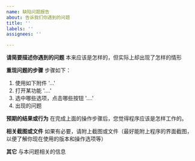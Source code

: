 ```yaml
---
name: 缺陷问题报告
about: 告诉我们你遇到的问题
title: ''
labels: ''
assignees: ''

---
```


**请简要描述你遇到的问题**
本来应该是怎样的，但实际上却出现了怎样的情形

**重现问题的步骤**
步骤如下：
1. 使用如下附件 '...'
2. 打开某功能 '....'
3. 选中哪些选项，点击哪些按钮 '....'
4. 出现的问题

**预期的结果或行为**
在完成上面的操作步骤后，您觉得程序应该是怎样工作的。

**相关截图或文件**
如果有必要，请附上截图或文件（最好能附上程序的界面截图，以便了解你现在使用的版本和操作选项等）

**其它**
与本问题相关的信息
